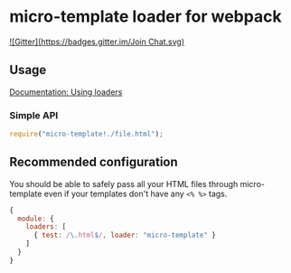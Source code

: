# micro-template loader for webpack
[![Gitter](https://badges.gitter.im/Join Chat.svg)](https://gitter.im/sirlancelot/micro-template-loader?utm_source=badge&utm_medium=badge&utm_campaign=pr-badge&utm_content=badge)

## Usage

[Documentation: Using loaders](http://webpack.github.io/docs/using-loaders.html)

### Simple API

``` javascript
require("micro-template!./file.html");
```

## Recommended configuration

You should be able to safely pass all your HTML files through micro-template
even if your templates don't have any `<% %>` tags.

``` javascript
{
  module: {
    loaders: [
      { test: /\.html$/, loader: "micro-template" }
    ]
  }
}
```
